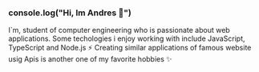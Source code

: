 ### console.log("Hi, Im Andres 👋") 

I`m, student of computer engineering who is passionate about web applications. Some techologies i enjoy working with include JavaScript, TypeScript and Node.js ⚡
Creating similar applications of famous website usig Apis is another one of my favorite hobbies ✨
<!--
**andreshurtadoo/andreshurtadoo** is a ✨ _special_ ✨ repository because its `README.md` (this file) appears on your GitHub profile.

Here are some ideas to get you started:

- 🔭 I’m currently working on ...
- 🌱 I’m currently learning ...
- 👯 I’m looking to collaborate on ...
- 🤔 I’m looking for help with ...
- 💬 Ask me about ...
- 📫 How to reach me: ...
- 😄 Pronouns: ...
- ⚡ Fun fact: ...
-->
